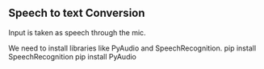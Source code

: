 ## Speech to text Conversion

Input is taken as speech through the mic.

We need to install libraries like PyAudio and SpeechRecognition.
pip install SpeechRecognition
pip install PyAudio

